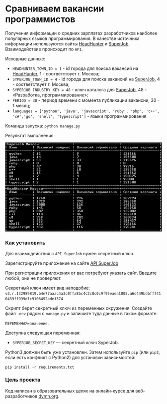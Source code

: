 # Сравниваем вакансии программистов

Получения информации о средних зарплатах разработчиков наиболее популярных языков программирования. В качестве источника информации используются сайты [HeadHunter](https://hh.ru/) и [SuperJob](https://www.superjob.ru/). Взаимодействие происходит по `API`.

Исходные данные:

- `HEADHUNTER_TOWN_ID = 1` - id города для поиска вакансий на [HeadHunter](https://hh.ru/), 1 - соответствует г. Москва;
- `SYPERJOB_TOWN_ID = 4` - id города для поиска вакансий на [SuperJob](https://www.superjob.ru/), 4 - соответствует г. Москва;
- `SYPERJOB_INDUSTRY_KEY = 48` - ключ каталога для [SuperJob](https://www.superjob.ru/), 48 - «Разработка, программирование»;
- `PERIOD = 30` - период времени с момента публикации вакансии, 30 - 1 месяц;
- `languages = ['python', 'java', 'javascript', 'ruby', 'php', 'c++', 'c#','go', 'shell', 'typescript']` - языки программирования.

Команда запуска: `python manage.py`

Результат выполнения: 

![](https://github.com/Piar1986/estimate_programmer_salaries_for_vacancies/raw/master/result_example.png)

### Как установить

Для взаимодействия с `API SuperJob` нужен секретный ключ.

Зарегистрируйте приложение на сайте [API SuperJob](https://api.superjob.ru/)

При регистрации приложения от вас потребуют указать сайт. Введите любой, они не проверяют.

Секретный ключ имеет вид наподобие: `v3.r.132989819.b4e77aaac4a3c0ffa8bc4c2c0c0c9f95eaea1005.a6d449bdbff7410439ff999dfc9106492ade1574`

Скрипт берет секретный ключ из переменных окружения. Создайте файл `.env` рядом с `manage.py` и запишите туда данные в таком формате: 

`ПЕРЕМЕННАЯ=значение`.

Доступна следующая переменная:
- `SYPERJOB_SECRET_KEY` — секретный ключ SyperJob.

Python3 должен быть уже установлен. 
Затем используйте `pip` (или `pip3`, если есть конфликт с Python2) для установки зависимостей:
```
pip install -r requirements.txt
```

### Цель проекта

Код написан в образовательных целях на онлайн-курсе для веб-разработчиков [dvmn.org](https://dvmn.org/).